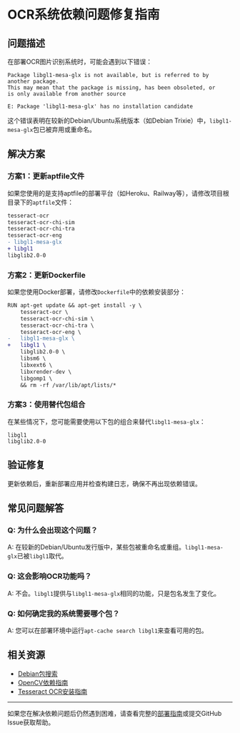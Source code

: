 # OCR系统依赖问题修复指南

## 问题描述

在部署OCR图片识别系统时，可能会遇到以下错误：

```
Package libgl1-mesa-glx is not available, but is referred to by another package.
This may mean that the package is missing, has been obsoleted, or
is only available from another source

E: Package 'libgl1-mesa-glx' has no installation candidate
```

这个错误表明在较新的Debian/Ubuntu系统版本（如Debian Trixie）中，`libgl1-mesa-glx`包已被弃用或重命名。

## 解决方案

### 方案1：更新aptfile文件

如果您使用的是支持aptfile的部署平台（如Heroku、Railway等），请修改项目根目录下的`aptfile`文件：

```diff
tesseract-ocr
tesseract-ocr-chi-sim
tesseract-ocr-chi-tra
tesseract-ocr-eng
- libgl1-mesa-glx
+ libgl1
libglib2.0-0
```

### 方案2：更新Dockerfile

如果您使用Docker部署，请修改`Dockerfile`中的依赖安装部分：

```diff
RUN apt-get update && apt-get install -y \
    tesseract-ocr \
    tesseract-ocr-chi-sim \
    tesseract-ocr-chi-tra \
    tesseract-ocr-eng \
-   libgl1-mesa-glx \
+   libgl1 \
    libglib2.0-0 \
    libsm6 \
    libxext6 \
    libxrender-dev \
    libgomp1 \
    && rm -rf /var/lib/apt/lists/*
```

### 方案3：使用替代包组合

在某些情况下，您可能需要使用以下包的组合来替代`libgl1-mesa-glx`：

```
libgl1
libglib2.0-0
```

## 验证修复

更新依赖后，重新部署应用并检查构建日志，确保不再出现依赖错误。

## 常见问题解答

### Q: 为什么会出现这个问题？

A: 在较新的Debian/Ubuntu发行版中，某些包被重命名或重组。`libgl1-mesa-glx`已被`libgl1`取代。

### Q: 这会影响OCR功能吗？

A: 不会。`libgl1`提供与`libgl1-mesa-glx`相同的功能，只是包名发生了变化。

### Q: 如何确定我的系统需要哪个包？

A: 您可以在部署环境中运行`apt-cache search libgl1`来查看可用的包。

## 相关资源

- [Debian包搜索](https://packages.debian.org/)
- [OpenCV依赖指南](https://docs.opencv.org/master/d7/d9f/tutorial_linux_install.html)
- [Tesseract OCR安装指南](https://tesseract-ocr.github.io/tessdoc/Installation.html)

---

如果您在解决依赖问题后仍然遇到困难，请查看完整的[部署指南](./DEPLOYMENT.md)或提交GitHub Issue获取帮助。